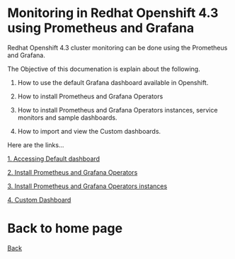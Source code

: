 # Monitoring in Redhat Openshift 4.3 using Prometheus and Grafana

Redhat Openshift 4.3 cluster monitoring can be done using the Prometheus and Grafana.

The Objective of this documenation is explain about the following.

1. How to use the default Grafana dashboard available in Openshift.

2. How to install Prometheus and Grafana Operators

3. How to install Prometheus and Grafana Operators instances, service monitors and sample dashboards.

4. How to import and view the Custom dashboards. 



Here are the links...

[1. Accessing Default dashboard](01-default-dashboard) 

[2. Install Prometheus and Grafana Operators](02-install-operators) 

[3. Install Prometheus and Grafana Operators instances](03-install-operator-instances) 

[4. Custom Dashboard](04-custom-dashboard) 



# Back to home page

[Back](../) 
